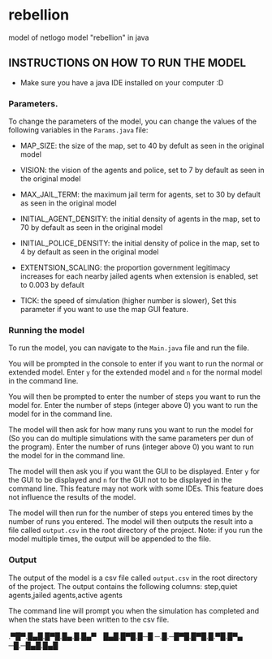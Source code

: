# rebellion
model of netlogo model "rebellion" in java

## INSTRUCTIONS ON HOW TO RUN THE MODEL
- Make sure you have a java IDE installed on your computer :D

### Parameters. 
To change the parameters of the model, you can change the values of the following variables in the `Params.java` file:

- MAP_SIZE: the size of the map, set to 40 by defult as seen in the original model
- VISION: the vision of the agents and police, set to 7 by default as seen in the original model
- MAX_JAIL_TERM: the maximum jail term for agents, set to 30 by default as seen in the original model
- INITIAL_AGENT_DENSITY: the initial density of agents in the map, set to 70 by default as seen in the original model
- INITIAL_POLICE_DENSITY: the initial density of police in the map, set to 4 by default as seen in the original model
- EXTENTSION_SCALING: the proportion government legitimacy increases for each nearby jailed agents when extension is enabled, set to 0.003 by default

- TICK: the speed of simulation (higher number is slower), Set this parameter if you want to use the map GUI feature.

### Running the model
To run the model, you can navigate to the `Main.java` file and run the file.

You will be prompted in the console to enter if you want to run the normal or extended model. Enter `y` for the extended model and `n` for the normal model in the command line.

You will then be prompted to enter the number of steps you want to run the model for. Enter the number of steps (integer above 0) you want to run the model for in the command line.

The model will then ask for how many runs you want to run the model for (So you can do multiple simulations with the same parameters per dun of the program). Enter the number of runs (integer above 0) you want to run the model for in the command line.

The model will then ask you if you want the GUI to be displayed. Enter `y` for the GUI to be displayed and `n` for the GUI not to be displayed in the command line. This feature may not work with some IDEs. This feature does not influence the results of the model.

The model will then run for the number of steps you entered times by the number of runs you entered. The model will then outputs the result into a file called `output.csv` in the root directory of the project. Note: if you run the model multiple times, the output will be appended to the file. 

### Output
The output of the model is a csv file called `output.csv` in the root directory of the project. The output contains the following columns:
step,quiet agents,jailed agents,active agents

The command line will prompt you when the simulation has completed and when the stats have been written to the csv file.


.▀█▀.█▄█.█▀█.█▄.█.█▄▀　█▄█.█▀█.█─█
─.█.─█▀█.█▀█.█.▀█.█▀▄　─█.─█▄█.█▄█


